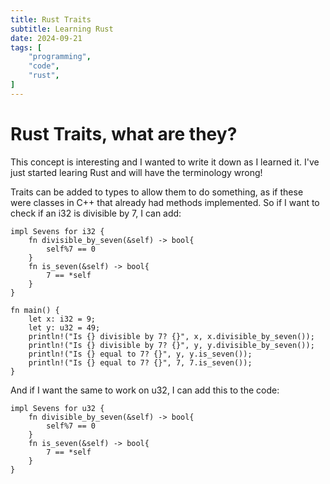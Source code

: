```yaml
---
title: Rust Traits
subtitle: Learning Rust
date: 2024-09-21
tags: [ 
    "programming", 
    "code", 
    "rust",
] 
---
```


# Rust Traits, what are they?

This concept is interesting and I wanted to write it down as I learned it. I've just started learing Rust and will have
the terminology wrong! 

Traits can be added to types to allow them to do something, as if these were classes in C++ that already had methods 
implemented. So if I want to check if an i32 is divisible by 7, I can add: 

```
impl Sevens for i32 {
    fn divisible_by_seven(&self) -> bool{
        self%7 == 0
    }
    fn is_seven(&self) -> bool{
        7 == *self
    }
}

fn main() {
    let x: i32 = 9;
    let y: u32 = 49;
    println!("Is {} divisible by 7? {}", x, x.divisible_by_seven());
    println!("Is {} divisible by 7? {}", y, y.divisible_by_seven());
    println!("Is {} equal to 7? {}", y, y.is_seven());
    println!("Is {} equal to 7? {}", 7, 7.is_seven());
}
```

And if I want the same to work on u32, I can add this to the code: 

```
impl Sevens for u32 {
    fn divisible_by_seven(&self) -> bool{
        self%7 == 0
    }
    fn is_seven(&self) -> bool{
        7 == *self
    }
}
```
